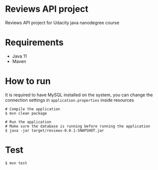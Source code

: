 # Reviews API project
Reviews API project for Udacity java nanodegree course

# Requirements
* Java 11
* Maven

# How to run
It is required to have MySQL installed on the system, you can change the connection settings in `application.properties` inside resources


```shell script
# Compile the application
$ mvn clean package

# Run the application
# Make sure the database is running before running the application
$ java -jar target/reviews-0.0.1-SNAPSHOT.jar
```

# Test

```shell script
$ mvn test
```
